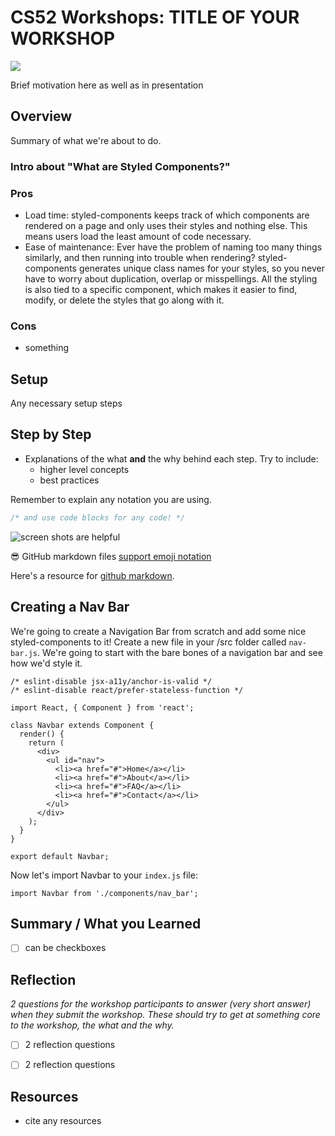 # CS52 Workshops:  TITLE OF YOUR WORKSHOP

![](http://i.giphy.com/eUh8NINbZf9Ys.gif)

Brief motivation here as well as in presentation

## Overview

Summary of what we're about to do.

### Intro about "What are Styled Components?"

### Pros
- Load time: styled-components keeps track of which components are rendered on a page and only uses their styles and nothing else. This means users load the least amount of code necessary.
- Ease of maintenance: Ever have the problem of naming too many things similarly, and then running into trouble when rendering? styled-components generates unique class names for your styles, so you never have to worry about duplication, overlap or misspellings. All the styling is also tied to a specific component, which makes it easier to find, modify, or delete the styles that go along with it. 

### Cons
- something

## Setup

Any necessary setup steps

## Step by Step

* Explanations of the what **and** the why behind each step. Try to include:
  * higher level concepts
  * best practices

Remember to explain any notation you are using.

```javascript
/* and use code blocks for any code! */
```

![screen shots are helpful](img/screenshot.png)

:sunglasses: GitHub markdown files [support emoji notation](http://www.emoji-cheat-sheet.com/)

Here's a resource for [github markdown](https://guides.github.com/features/mastering-markdown/).

## Creating a Nav Bar
We're going to create a Navigation Bar from scratch and add some nice styled-components to it!
Create a new file in your /src folder called ```nav-bar.js```. We're going to start with the bare bones of a navigation bar and see how we'd style it. 
```
/* eslint-disable jsx-a11y/anchor-is-valid */
/* eslint-disable react/prefer-stateless-function */

import React, { Component } from 'react';

class Navbar extends Component {
  render() {
    return (
      <div>
        <ul id="nav">
          <li><a href="#">Home</a></li>
          <li><a href="#">About</a></li>
          <li><a href="#">FAQ</a></li>
          <li><a href="#">Contact</a></li>
        </ul>
      </div>
    );
  }
}

export default Navbar;
```
Now let's import Navbar to your ```index.js``` file:

```
import Navbar from './components/nav_bar';
```

## Summary / What you Learned

* [ ] can be checkboxes

## Reflection

*2 questions for the workshop participants to answer (very short answer) when they submit the workshop. These should try to get at something core to the workshop, the what and the why.*

* [ ] 2 reflection questions
* [ ] 2 reflection questions


## Resources

* cite any resources
